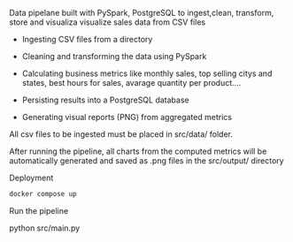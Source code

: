 Data pipelane built with PySpark, PostgreSQL to ingest,clean, transform, store and visualiza visualize sales data from CSV files

- Ingesting CSV files from a directory

- Cleaning and transforming the data using PySpark

- Calculating business metrics like monthly sales, top selling citys and states, best hours for sales, avarage quantity per product....

- Persisting results into a PostgreSQL database

- Generating visual reports (PNG) from aggregated metrics

All csv files to be ingested must be placed in src/data/ folder.

After running the pipeline, all charts from the computed metrics will be automatically generated and saved as .png files in the src/output/ directory

Deployment
```bash
docker compose up
```

Run the pipeline

python src/main.py


